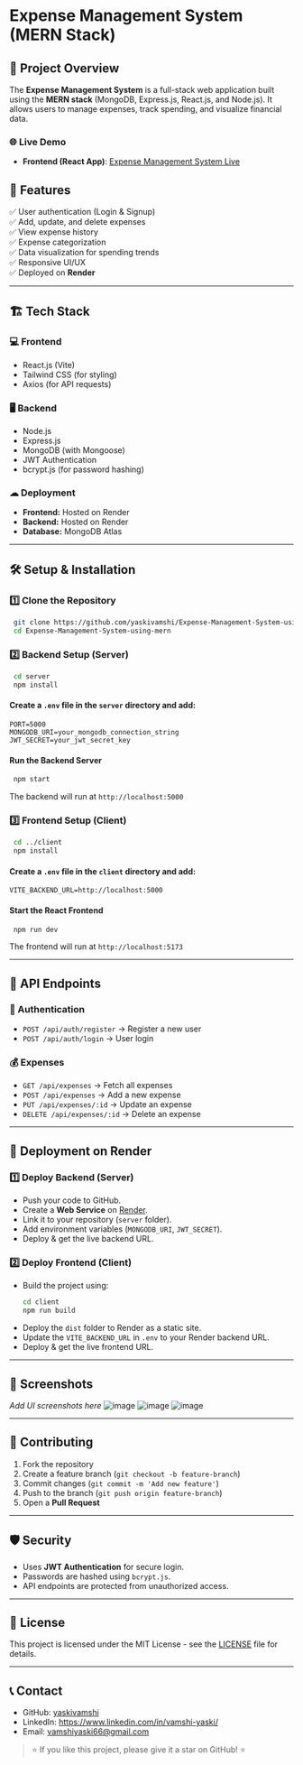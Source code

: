 # Expense Management System (MERN Stack)

## 📌 Project Overview
The **Expense Management System** is a full-stack web application built using the **MERN stack** (MongoDB, Express.js, React.js, and Node.js). It allows users to manage expenses, track spending, and visualize financial data.

### 🌐 Live Demo
- **Frontend (React App)**: [Expense Management System Live](https://expense-management-system-using-mern-1.onrender.com)


## 🚀 Features
✅ User authentication (Login & Signup)  
✅ Add, update, and delete expenses  
✅ View expense history  
✅ Expense categorization  
✅ Data visualization for spending trends  
✅ Responsive UI/UX  
✅ Deployed on **Render**  

---

## 🏗 Tech Stack
### 💻 Frontend
- React.js (Vite)
- Tailwind CSS (for styling)
- Axios (for API requests)

### 🖥 Backend
- Node.js
- Express.js
- MongoDB (with Mongoose)
- JWT Authentication
- bcrypt.js (for password hashing)

### ☁ Deployment
- **Frontend:** Hosted on Render
- **Backend:** Hosted on Render
- **Database:** MongoDB Atlas

---

## 🛠 Setup & Installation

### 1️⃣ Clone the Repository
```sh
 git clone https://github.com/yaskivamshi/Expense-Management-System-using-mern.git
 cd Expense-Management-System-using-mern
```

### 2️⃣ Backend Setup (Server)
```sh
 cd server
 npm install
```

#### Create a `.env` file in the `server` directory and add:
```
PORT=5000
MONGODB_URI=your_mongodb_connection_string
JWT_SECRET=your_jwt_secret_key
```

#### Run the Backend Server
```sh
 npm start
```
The backend will run at `http://localhost:5000`

### 3️⃣ Frontend Setup (Client)
```sh
 cd ../client
 npm install
```

#### Create a `.env` file in the `client` directory and add:
```
VITE_BACKEND_URL=http://localhost:5000
```

#### Start the React Frontend
```sh
 npm run dev
```
The frontend will run at `http://localhost:5173`

---

## 🔗 API Endpoints
### 📝 Authentication
- `POST /api/auth/register` → Register a new user
- `POST /api/auth/login` → User login

### 💰 Expenses
- `GET /api/expenses` → Fetch all expenses
- `POST /api/expenses` → Add a new expense
- `PUT /api/expenses/:id` → Update an expense
- `DELETE /api/expenses/:id` → Delete an expense

---

## 🚀 Deployment on Render
### 1️⃣ Deploy Backend (Server)
- Push your code to GitHub.
- Create a **Web Service** on [Render](https://render.com/).
- Link it to your repository (`server` folder).
- Add environment variables (`MONGODB_URI`, `JWT_SECRET`).
- Deploy & get the live backend URL.

### 2️⃣ Deploy Frontend (Client)
- Build the project using:
  ```sh
  cd client
  npm run build
  ```
- Deploy the `dist` folder to Render as a static site.
- Update the `VITE_BACKEND_URL` in `.env` to your Render backend URL.
- Deploy & get the live frontend URL.

---

## 📸 Screenshots
_Add UI screenshots here_
![image](https://github.com/user-attachments/assets/df0e30d2-de05-494d-b5c0-42b02ad56343)
![image](https://github.com/user-attachments/assets/aa1fbc22-de2f-4696-9837-560dede9b54b)
![image](https://github.com/user-attachments/assets/b848d2fd-d56d-466c-b19b-9ade9faa4d9b)



---

## 🤝 Contributing
1. Fork the repository
2. Create a feature branch (`git checkout -b feature-branch`)
3. Commit changes (`git commit -m 'Add new feature'`)
4. Push to the branch (`git push origin feature-branch`)
5. Open a **Pull Request**

---

## 🛡 Security
- Uses **JWT Authentication** for secure login.
- Passwords are hashed using `bcrypt.js`.
- API endpoints are protected from unauthorized access.

---

## 📜 License
This project is licensed under the MIT License - see the [LICENSE](LICENSE) file for details.

---

## 📞 Contact
- GitHub: [yaskivamshi](https://github.com/yaskivamshi)
- LinkedIn: https://www.linkedin.com/in/vamshi-yaski/
- Email: vamshiyaski66@gmail.com

> ⭐ If you like this project, please give it a star on GitHub! ⭐

